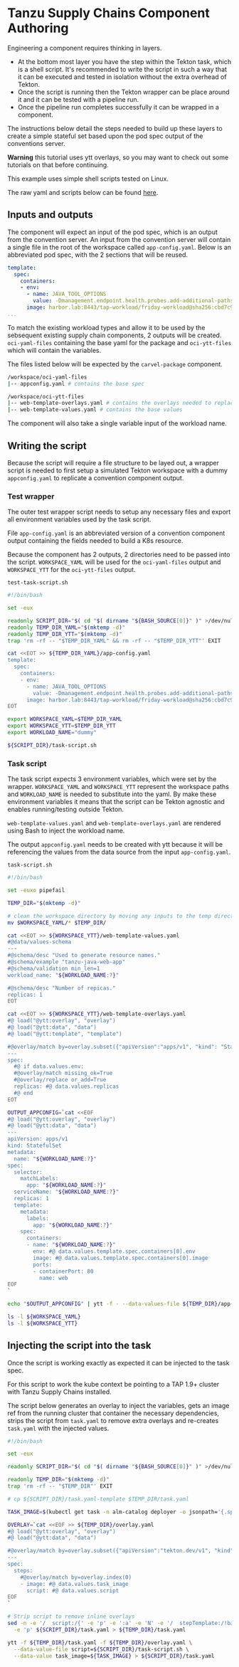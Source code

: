 # Tanzu Supply Chains Component Authoring

Engineering a component requires thinking in layers. 

- At the bottom most layer you have the step within the Tekton task, which is a shell script. It's recommended to write the script in such a way that it can be executed and tested in isolation without the extra overhead of Tekton. 
- Once the script is running then the Tekton wrapper can be place around it and it can be tested with a pipeline run.
- Once the pipeline run completes successfully it can be wrapped in a component.

The instructions below detail the steps needed to build up these layers to create a simple stateful set based upon the pod spec output of the conventions server.

**Warning** this tutorial uses ytt overlays, so you may want to check out some tutorials on that before continuing.

This example uses simple shell scripts tested on Linux.

The raw yaml and scripts below can be found [here](https://github.com/laidbackware/laidbackware.github.io/tree/main/code-snippits/component-authoring-example).

## Inputs and outputs

The component will expect an input of the pod spec, which is an output from the convention server. An input from the convention server will contain a single file in the root of the workspace called `app-config.yaml`. Below is an abbreviated pod spec, with the 2 sections that will be reused.

```yaml
template:
  spec:
    containers:
    - env:
      - name: JAVA_TOOL_OPTIONS
        value: -Dmanagement.endpoint.health.probes.add-additional-paths="true" -Dmanagement.health.probes.enabled="true" -Dserver.port="8080" -Dserver.shutdown.grace-period="24s"
      image: harbor.lab:8443/tap-workload/friday-workload@sha256:cbd7c9d033f3b4a3ed5faf23a02e69bcfc9443ab405c49d9433d9af656b1eedd
...
```

To match the existing workload types and allow it to be used by the sebsequent existing supply chain components, 2 outputs will be created. `oci-yaml-files` containing the base yaml for the package and `oci-ytt-files` which will contain the variables.

The files listed below will be expected by the `carvel-package` component.

```sh
/workspace/oci-yaml-files
|-- appconfig.yaml # contains the base spec

/workspace/oci-ytt-files
|-- web-template-overlays.yaml # contains the overlays needed to replace values in appconfig.yaml
|-- web-template-values.yaml # contains the base values
```

The component will also take a single variable input of the workload name.

## Writing the script

Because the script will require a file structure to be layed out, a wrapper script is needed to first setup a simulated Tekton workspace with a dummy `appconfig.yaml` to replicate a convention component output.

### Test wrapper

The outer test wrapper script needs to setup any necessary files and export all environment variables used by the task script.

File `app-config.yaml` is an abbreviated version of a convention component output containing the fields needed to build a K8s resource.

Because the component has 2 outputs, 2 directories need to be passed into the script. `WORKSPACE_YAML` will be used for the `oci-yaml-files` output and `WORKSPACE_YTT` for the `oci-ytt-files` output.

`test-task-script.sh`
```sh
#!/bin/bash

set -eux

readonly SCRIPT_DIR="$( cd "$( dirname "${BASH_SOURCE[0]}" )" >/dev/null 2>&1 && pwd )"
readonly TEMP_DIR_YAML="$(mktemp -d)"
readonly TEMP_DIR_YTT="$(mktemp -d)"
trap 'rm -rf -- "$TEMP_DIR_YAML" && rm -rf -- "$TEMP_DIR_YTT"' EXIT

cat <<EOT >> ${TEMP_DIR_YAML}/app-config.yaml
template:
  spec:
    containers:
    - env:
      - name: JAVA_TOOL_OPTIONS
        value: -Dmanagement.endpoint.health.probes.add-additional-paths="true" -Dmanagement.health.probes.enabled="true" -Dserver.port="8080" -Dserver.shutdown.grace-period="24s"
      image: harbor.lab:8443/tap-workload/friday-workload@sha256:cbd7c9d033f3b4a3ed5faf23a02e69bcfc9443ab405c49d9433d9af656b1eedd
EOT

export WORKSPACE_YAML=$TEMP_DIR_YAML
export WORKSPACE_YTT=$TEMP_DIR_YTT
export WORKLOAD_NAME="dummy"

${SCRIPT_DIR}/task-script.sh
```

### Task script

The task script expects 3 environment variables, which were set by the wrapper. `WORKSPACE_YAML` and `WORKSPACE_YTT` represent the workspace paths and `WORKLOAD_NAME` is needed to substitute into the yaml. By make these environment variables it means that the script can be Tekton agnostic and enables running/testing outside Tekton.

`web-template-values.yaml` and `web-template-overlays.yaml` are rendered using Bash to inject the workload name.

The output `appconfig.yaml` needs to be created with ytt because it will be referencing the values from the data source from the input `app-config.yaml`.

`task-script.sh`
```sh
#!/bin/bash

set -euxo pipefail

TEMP_DIR="$(mktemp -d)"

# clean the workspace directory by moving any inputs to the temp directory
mv $WORKSPACE_YAML/* $TEMP_DIR/

cat <<EOT >> ${WORKSPACE_YTT}/web-template-values.yaml
#@data/values-schema
---
#@schema/desc "Used to generate resource names."
#@schema/example "tanzu-java-web-app"
#@schema/validation min_len=1
workload_name: "${WORKLOAD_NAME:?}"

#@schema/desc "Number of repicas."
replicas: 1
EOT

cat <<EOT >> ${WORKSPACE_YTT}/web-template-overlays.yaml
#@ load("@ytt:overlay", "overlay")
#@ load("@ytt:data", "data")
#@ load("@ytt:template", "template")

#@overlay/match by=overlay.subset({"apiVersion":"apps/v1", "kind": "StatefulSet"})
---
spec:
  #@ if data.values.env:
  #@overlay/match missing_ok=True
  #@overlay/replace or_add=True
  replicas: #@ data.values.replicas
  #@ end
EOT

OUTPUT_APPCONFIG=`cat <<EOF
#@ load("@ytt:overlay", "overlay")
#@ load("@ytt:data", "data")
---
apiVersion: apps/v1
kind: StatefulSet
metadata:
  name: "${WORKLOAD_NAME:?}"
spec:
  selector:
    matchLabels:
      app: "${WORKLOAD_NAME:?}"
  serviceName: "${WORKLOAD_NAME:?}"
  replicas: 1
  template:
    metadata:
      labels:
        app: "${WORKLOAD_NAME:?}"
    spec:
      containers:
      - name: "${WORKLOAD_NAME:?}"
        env: #@ data.values.template.spec.containers[0].env
        image: #@ data.values.template.spec.containers[0].image
        ports:
        - containerPort: 80
          name: web
EOF
`

echo "$OUTPUT_APPCONFIG" | ytt -f - --data-values-file ${TEMP_DIR}/app-config.yaml > ${WORKSPACE_YAML}/appconfig.yaml

ls -l ${WORKSPACE_YAML}
ls -l ${WORKSPACE_YTT}
```


## Injecting the script into the task

Once the script is working exactly as expected it can be injected to the task spec.

For this script to work the kube context be pointing to a TAP 1.9+ cluster with Tanzu Supply Chains installed.

The script below generates an overlay to inject the variables, gets an image ref from the running cluster that container the necessary dependencies, strips the script from `task.yaml` to remove extra overlays and re-creates `task.yaml` with the injected values.

```sh
#!/bin/bash

set -eux

readonly SCRIPT_DIR="$( cd "$( dirname "${BASH_SOURCE[0]}" )" >/dev/null 2>&1 && pwd )"

readonly TEMP_DIR="$(mktemp -d)"
trap 'rm -rf -- "$TEMP_DIR"' EXIT

# cp ${SCRIPT_DIR}/task.yaml-template $TEMP_DIR/task.yaml

TASK_IMAGE=$(kubectl get task -n alm-catalog deployer -o jsonpath='{.spec.steps[0].image}')

OVERLAY=`cat <<EOF >> ${TEMP_DIR}/overlay.yaml
#@ load("@ytt:overlay", "overlay")
#@ load("@ytt:data", "data")

#@overlay/match by=overlay.subset({"apiVersion":"tekton.dev/v1", "kind": "Task"})
---
spec:
  steps:
    #@overlay/match by=overlay.index(0)
    - image: #@ data.values.task_image
      script: #@ data.values.script
EOF
`

# Strip script to remove inline overlays
sed -n -e '/  script:/{' -e 'p' -e ':a' -e 'N' -e '/  stepTemplate:/!ba' -e 's/.*\n//' -e '}' \
  -e 'p' ${SCRIPT_DIR}/task.yaml > ${TEMP_DIR}/task.yaml

ytt -f ${TEMP_DIR}/task.yaml -f ${TEMP_DIR}/overlay.yaml \
  --data-value-file script=${SCRIPT_DIR}/task-script.sh \
  --data-value task_image=${TASK_IMAGE} > ${SCRIPT_DIR}/task.yaml
```